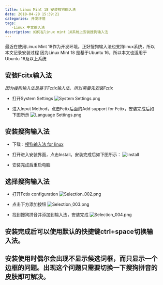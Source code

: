 ```yaml
---
title: Linux Mint 18 安装搜狗输入法
date: 2018-04-28 15:39:21
categories: 开发环境
tags: 
   -Linux 中文输入法
description: 如何在linux mint 18系统上安装搜狗输入法
---
```

最近在使用Linux Mint 18作为开发环境，正好搜狗输入法也支持linux系统，所以本文记录安装过程
   因为Linux Mint 18 是基于Ubuntu 16，所以本文也适用于Ubuntu 16及以上系统

## 安装Fcitx输入法

   *因为搜狗输入法是基于Fctix输入法，所以需要先安装Fctix*

   * 打开System Settings
   ![System Settings.png](SystemSettings.png)

   * 进入Input Method，点击Fctix后面的Add support for Fctix，安装完成后如下图所示
   ![Language Settings.png](LanguageSettings.png)

## 安装搜狗输入法
   * 下载：[搜狗输入法 for linux](https://pinyin.sogou.com/linux/?r=pinyin)

   * 打开进入安装界面，点击Install。安装完成后如下图所示：
   ![Install](Install.png)

   * 安装完成后重启电脑

## 选择搜狗输入法

   * 打开Fctix configuration
   ![Selection_002.png](Selection_002.png)

   * 点击下方添加按钮
   ![Selection_003.png](Selection_003.png)

   * 找到搜狗拼音并添加到输入法，安装完成
   ![Selection_004.png](Selection_004.png)


## 安装完成后可以使用默认的快捷键ctrl+space切换输入法。

## 安装使用时偶尔会出现不显示候选词框，而只显示一个边框的问题。出现这个问题只需要切换一下搜狗拼音的皮肤即可解决。
